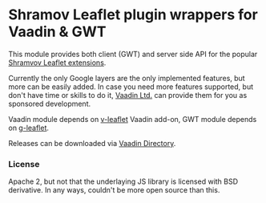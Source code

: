 # Shramov Leaflet plugin wrappers for Vaadin & GWT

This module provides both client (GWT) and server side API for the popular [Shramvov Leaflet extensions](https://github.com/shramov/leaflet-plugins).

Currently the only Google layers are the only implemented features, but more can be easily added. In case you need more features supported, but don't have time or skills to do it, [Vaadin Ltd.](https://vaadin.com) can provide them for you as sponsored development.

Vaadin module depends on [v-leaflet](https://github.com/mstahv/v-leaflet) Vaadin add-on, GWT module depends on [g-leaflet](https://github.com/mstahv/g-leaflet).

Releases can be downloaded via [Vaadin Directory](https://vaadin.com/directory).

### License

Apache 2, but not that the underlaying JS library is licensed with BSD derivative. In any ways, couldn't be more open source than this.
